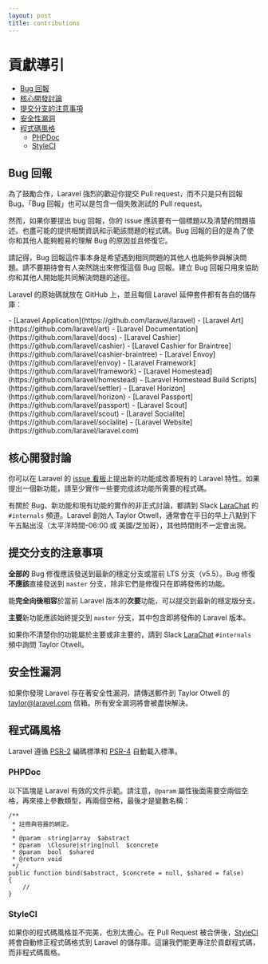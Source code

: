 ```yaml
---
layout: post
title: contributions
---
```

# 貢獻導引

- [Bug 回報](#bug-reports)
- [核心開發討論](#core-development-discussion)
- [提交分支的注意事項](#which-branch)
- [安全性漏洞](#security-vulnerabilities)
- [程式碼風格](#coding-style)
    - [PHPDoc](#phpdoc)
    - [StyleCI](#styleci)

<a name="bug-reports"></a>
## Bug 回報

為了鼓勵合作，Laravel 強烈的歡迎你提交 Pull request，而不只是只有回報 Bug。「Bug 回報」也可以是包含一個失敗測試的 Pull request。

然而，如果你要提出 bug 回報，你的 issue 應該要有一個標題以及清楚的問題描述。也盡可能的提供相關資訊和示範該問題的程式碼。Bug 回報的目的是為了使你和其他人能夠輕易的理解 Bug 的原因並且修復它。

請記得，Bug 回報這件事本身是希望遇到相同問題的其他人也能夠參與解決問題。請不要期待會有人突然跳出來修復這個 Bug 回報。建立 Bug 回報只用來協助你和其他人開始能共同解決問題的途徑。

Laravel 的原始碼就放在 GitHub 上，並且每個 Laravel 延伸套件都有各自的儲存庫：

<div class="content-list" markdown="1">
- [Laravel Application](https://github.com/laravel/laravel)
- [Laravel Art](https://github.com/laravel/art)
- [Laravel Documentation](https://github.com/laravel/docs)
- [Laravel Cashier](https://github.com/laravel/cashier)
- [Laravel Cashier for Braintree](https://github.com/laravel/cashier-braintree)
- [Laravel Envoy](https://github.com/laravel/envoy)
- [Laravel Framework](https://github.com/laravel/framework)
- [Laravel Homestead](https://github.com/laravel/homestead)
- [Laravel Homestead Build Scripts](https://github.com/laravel/settler)
- [Laravel Horizon](https://github.com/laravel/horizon)
- [Laravel Passport](https://github.com/laravel/passport)
- [Laravel Scout](https://github.com/laravel/scout)
- [Laravel Socialite](https://github.com/laravel/socialite)
- [Laravel Website](https://github.com/laravel/laravel.com)
</div>

<a name="core-development-discussion"></a>
## 核心開發討論

你可以在 Laravel 的 [issue 看板](https://github.com/laravel/internals/issues)上提出新的功能或改善現有的 Laravel 特性。如果提出一個新功能，請至少實作一些要完成該功能所需要的程式碼。

有關於 Bug、新功能和現有功能的實作的非正式討論，都請到 Slack [LaraChat](https://larachat.co) 的 `#internals` 頻道。Laravel 創始人 Taylor Otwell，通常會在平日的早上八點到下午五點出沒（太平洋時間-06:00 或 美國/芝加哥），其他時間則不一定會出現。

<a name="which-branch"></a>
## 提交分支的注意事項

**全部的** Bug 修復應該發送到最新的穩定分支或當前 LTS 分支（v5.5）。Bug 修復**不應該**直接發送到 `master` 分支，除非它們是修復只在即將發佈的功能。

能**完全向後相容**於當前 Laravel 版本的**次要**功能，可以提交到最新的穩定版分支。

**主要**新功能應該始終提交到 `master` 分支，其中包含即將發佈的 Laravel 版本。

如果你不清楚你的功能屬於主要或非主要的，請到 Slack [LaraChat](https://larachat.co) `#internals` 頻中詢問 Taylor Otwell。

<a name="security-vulnerabilities"></a>
## 安全性漏洞

如果你發現 Laravel 存在著安全性漏洞，請傳送郵件到 Taylor Otwell 的 <a href="mailto:taylor@laravel.com">taylor@laravel.com</a> 信箱。所有安全漏洞將會被盡快解決。

<a name="coding-style"></a>
## 程式碼風格

Laravel 遵循 [PSR-2](https://github.com/php-fig/fig-standards/blob/master/accepted/PSR-2-coding-style-guide.md) 編碼標準和 [PSR-4](https://github.com/php-fig/fig-standards/blob/master/accepted/PSR-4-autoloader.md) 自動載入標準。

<a name="phpdoc"></a>
### PHPDoc

以下區塊是 Laravel 有效的文件示範。請注意，`@param` 屬性後面需要空兩個空格，再來接上參數類型，再兩個空格，最後才是變數名稱：

    /**
     * 註冊與容器的綁定。
     *
     * @param  string|array  $abstract
     * @param  \Closure|string|null  $concrete
     * @param  bool  $shared
     * @return void
     */
    public function bind($abstract, $concrete = null, $shared = false)
    {
        //
    }

<a name="styleci"></a>
### StyleCI

如果你的程式碼風格並不完美，也別太擔心。在 Pull Request 被合併後，[StyleCI](https://styleci.io/) 將會自動修正程式碼格式到 Laravel 的儲存庫。這讓我們能更專注於貢獻程式碼，而非程式碼風格。
